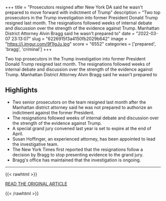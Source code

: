 +++
title = "Prosecutors resigned after New York DA said he wasn't prepared to move forward with indictment of Trump"
description = "Two top prosecutors in the Trump investigation into former President Donald Trump resigned last month. The resignations followed weeks of internal debate and discussion over the strength of the evidence against Trump. Manhattan District Attorney Alvin Bragg said he wasn't prepared to"
date = "2022-03-07 23:13:07"
slug = "6226915f3a4150fb2029b642"
image = "https://i.imgur.com/9f1lgJu.jpg"
score = "6552"
categories = ['prepared', 'bragg', 'criminal']
+++

Two top prosecutors in the Trump investigation into former President Donald Trump resigned last month. The resignations followed weeks of internal debate and discussion over the strength of the evidence against Trump. Manhattan District Attorney Alvin Bragg said he wasn't prepared to

## Highlights

- Two senior prosecutors on the team resigned last month after the Manhattan district attorney said he was not prepared to authorize an indictment against the former President.
- The resignations followed weeks of internal debate and discussion over the strength of the evidence against Trump.
- A special grand jury convened last year is set to expire at the end of April.
- Susan Hoffinger, an experienced attorney, has been appointed to lead the investigative team.
- The New York Times first reported that the resignations follow a decision by Bragg to stop presenting evidence to the grand jury.
- Bragg's office has maintained that the investigation is ongoing.

---

{{< rawhtml >}}
  <p class="article-category">
    <a target="_blank" href="https://amp.cnn.com/cnn/2022/03/06/politics/trump-manhattan-district-attorney-investigation/index.html">READ THE ORIGINAL ARTICLE</a>
  </p>
{{< /rawhtml >}}
